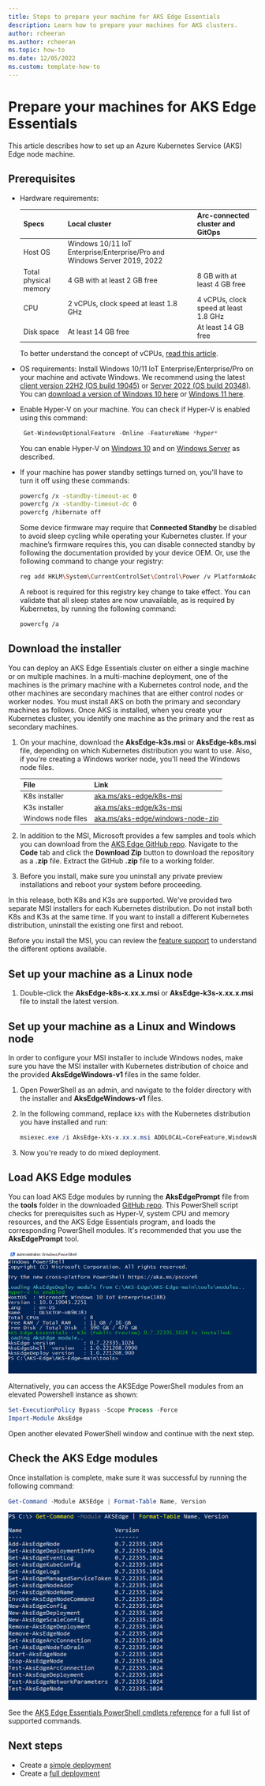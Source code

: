 ```yaml
---
title: Steps to prepare your machine for AKS Edge Essentials
description: Learn how to prepare your machines for AKS clusters. 
author: rcheeran
ms.author: rcheeran
ms.topic: how-to
ms.date: 12/05/2022
ms.custom: template-how-to
---
```


# Prepare your machines for AKS Edge Essentials

This article describes how to set up an Azure Kubernetes Service (AKS) Edge node machine.

## Prerequisites

- Hardware requirements:

  | Specs | Local cluster | Arc-connected cluster and GitOps|
  | ---------- | --------- |--------- |
  | Host OS | Windows 10/11 IoT Enterprise/Enterprise/Pro and Windows Server 2019, 2022||
  | Total physical memory | 4 GB with at least 2 GB free | 8 GB with at least 4 GB free  |
  | CPU | 2 vCPUs, clock speed at least 1.8 GHz |4 vCPUs, clock speed at least 1.8 GHz|
  | Disk space | At least 14 GB free |At least 14 GB free |

    To better understand the concept of vCPUs, [read this article](https://social.technet.microsoft.com/wiki/contents/articles/1234.hyper-v-concepts-vcpu-virtual-processor-q-a.aspx).
- OS requirements: Install Windows 10/11 IoT Enterprise/Enterprise/Pro on your machine and activate Windows. We recommend using the latest [client version 22H2 (OS build 19045)](/windows/release-health/release-information) or [Server 2022 (OS build 20348)](/windows/release-health/windows-server-release-info). You can [download a version of Windows 10 here](https://www.microsoft.com/software-download/windows10) or [Windows 11 here](https://www.microsoft.com/software-download/windows11).
- Enable Hyper-V on your machine. You can check if Hyper-V is enabled using this command:

    ```powershell
     Get-WindowsOptionalFeature -Online -FeatureName *hyper*
    ```

    You can enable Hyper-V on [Windows 10](/virtualization/hyper-v-on-windows/quick-start/enable-hyper-v) and on [Windows Server](/windows-server/virtualization/hyper-v/get-started/get-started-with-hyper-v-on-windows) as described.
- If your machine has power standby settings turned on, you'll have to turn it off using these commands:

    ```bash
    powercfg /x -standby-timeout-ac 0
    powercfg /x -standby-timeout-dc 0
    powercfg /hibernate off
    ```

    Some device firmware may require that **Connected Standby** be disabled to avoid sleep cycling while operating your Kubernetes cluster. If your machine’s firmware requires this, you can disable connected standby by following the documentation provided by your device OEM. Or, use the following command to change your registry:

    ```bash
    reg add HKLM\System\CurrentControlSet\Control\Power /v PlatformAoAcOverride /t REG_DWORD /d 0
    ```

    A reboot is required for this registry key change to take effect. You can validate that all sleep states are now unavailable, as is required by Kubernetes, by running the following command:

    ```bash
    powercfg /a
    ```

## Download the installer

You can deploy an AKS Edge Essentials cluster on either a single machine or on multiple machines. In a multi-machine deployment, one of the machines is the primary machine with a Kubernetes control node, and the other machines are secondary machines that are either control nodes or worker nodes. You must install AKS on both the primary and secondary machines as follows. Once AKS is installed, when you create your Kubernetes cluster, you identify one machine as the primary and the rest as secondary machines.

1. On your machine, download the **AksEdge-k3s.msi** or **AksEdge-k8s.msi** file, depending on which Kubernetes distribution you want to use. Also, if you're creating a Windows worker node, you'll need the Windows node files.

    | File | Link |
    | ---- | ---- |
    | K8s installer | [aka.ms/aks-edge/k8s-msi](https://aka.ms/aks-edge/k8s-msi)  |
    | K3s installer | [aka.ms/aks-edge/k3s-msi](https://aka.ms/aks-edge/k3s-msi) |
    | Windows node files | [aka.ms/aks-edge/windows-node-zip](https://aka.ms/aks-edge/windows-node-zip) |

1. In addition to the MSI, Microsoft provides a few samples and tools which you can download from the [AKS Edge GitHub repo](https://github.com/Azure/AKS-Edge). Navigate to the **Code** tab and click the **Download Zip** button to download the repository as a **.zip** file. Extract the GitHub **.zip** file to a working folder.

1. Before you install, make sure you uninstall any private preview installations and reboot your system before proceeding.

In this release, both K8s and K3s are supported. We've provided two separate MSI installers for each Kubernetes distribution. Do not install both K8s and K3s at the same time. If you want to install a different Kubernetes distribution, uninstall the existing one first and reboot.

Before you install the MSI, you can review the [feature support](aks-edge-deployment-options.md#feature-support-matrix) to understand the different options available.  

## Set up your machine as a Linux node

1. Double-click the **AksEdge-k8s-x.xx.x.msi** or **AksEdge-k3s-x.xx.x.msi** file to install the latest version.

## Set up your machine as a Linux and Windows node

In order to configure your MSI installer to include Windows nodes, make sure you have the MSI installer with Kubernetes distribution of choice and the provided **AksEdgeWindows-v1** files in the same folder.

1. Open PowerShell as an admin, and navigate to the folder directory with the installer and **AksEdgeWindows-v1** files.

2. In the following command, replace `kXs` with the Kubernetes distribution you have installed and run:

    ```powershell
    msiexec.exe /i AksEdge-kXs-x.xx.x.msi ADDLOCAL=CoreFeature,WindowsNodeFeature
    ```

3. Now you're ready to do mixed deployment.

## Load AKS Edge modules

You can load AKS Edge modules by running the **AksEdgePrompt** file from the **tools** folder in the downloaded [GitHub repo](https://github.com/Azure/AKS-Edge/blob/main/tools/AksEdgePrompt.cmd). This PowerShell script checks for prerequisites such as Hyper-V, system CPU and memory resources, and the AKS Edge Essentials program, and loads the corresponding PowerShell modules. It's recommended that you use the **AksEdgePrompt** tool.

![Screenshot showing all pods running.](./media/aks-edge/aksedge-prompt.png)

Alternatively, you can access the AKSEdge PowerShell modules from an elevated Powershell instance as shown:

```powershell
Set-ExecutionPolicy Bypass -Scope Process -Force
Import-Module AksEdge
```

Open another elevated PowerShell window and continue with the next step.

## Check the AKS Edge modules

Once installation is complete, make sure it was successful by running the following command:

```powershell
Get-Command -Module AKSEdge | Format-Table Name, Version
```

![Screenshot of installed PowerShell modules.](media/aks-edge/aks-edge-modules-installed.png)

See the [AKS Edge Essentials PowerShell cmdlets reference](./reference/aks-edge-ps/index.md) for a full list of supported commands.

## Next steps

- Create a [simple deployment](aks-edge-howto-single-node-deployment.md)
- Create a [full deployment](aks-edge-howto-multi-node-deployment.md)
